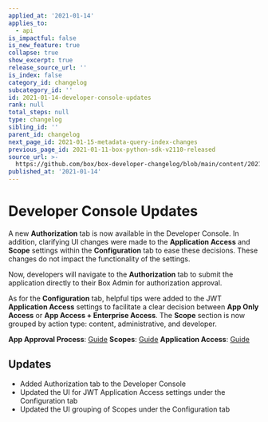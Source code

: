 ```yaml
---
applied_at: '2021-01-14'
applies_to:
  - api
is_impactful: false
is_new_feature: true
collapse: true
show_excerpt: true
release_source_url: ''
is_index: false
category_id: changelog
subcategory_id: ''
id: 2021-01-14-developer-console-updates
rank: null
total_steps: null
type: changelog
sibling_id: ''
parent_id: changelog
next_page_id: 2021-01-15-metadata-query-index-changes
previous_page_id: 2021-01-11-box-python-sdk-v2110-released
source_url: >-
  https://github.com/box/box-developer-changelog/blob/main/content/2021/01-14-developer-console-updates.md
published_at: '2021-01-14'
---
```

# Developer Console Updates

A new **Authorization** tab is now available in the Developer Console. In
addition, clarifying UI changes were made to the **Application Access** and
**Scope** settings within the **Configuration** tab to ease these decisions.
These changes do not impact the functionality of the settings.

<!-- more -->

Now, developers will navigate to the  **Authorization** tab to submit the
application directly to their Box Admin for authorization approval.

As for the **Configuration** tab, helpful tips were added to the JWT
**Application Access** settings to facilitate a clear decision
between **App Only Access** or **App Access + Enterprise Access**.
The **Scope** section is now grouped by action type: content, administrative,
and developer.


**App Approval Process**: [Guide](g://applications/custom-apps/app-approval/)
**Scopes**: [Guide](g://api-calls/permissions-and-errors/scopes/)
**Application Access**:
[Guide](g://applications/custom-apps/jwt-setup/#application-access)

## Updates

* Added Authorization tab to the Developer Console
* Updated the UI for JWT Application Access settings under the Configuration tab
* Updated the UI grouping of Scopes under the Configuration tab